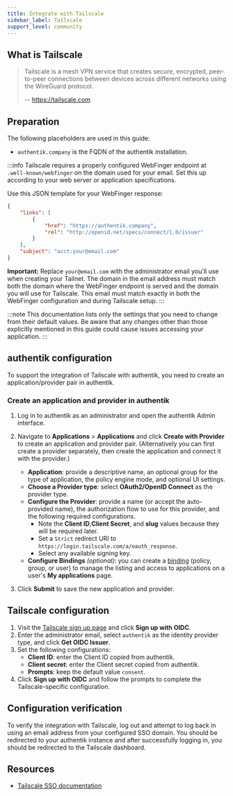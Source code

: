 ```yaml
---
title: Integrate with Tailscale
sidebar_label: Tailscale
support_level: community
---
```


## What is Tailscale

> Tailscale is a mesh VPN service that creates secure, encrypted, peer-to-peer connections between devices across different networks using the WireGuard protocol.
>
> -- https://tailscale.com

## Preparation

The following placeholders are used in this guide:

- `authentik.company` is the FQDN of the authentik installation.

:::info
Tailscale requires a properly configured WebFinger endpoint at `.well-known/webfinger` on the domain used for your email. Set this up according to your web server or application specifications.

Use this JSON template for your WebFinger response:

```json
{
    "links": [
        {
            "href": "https://authentik.company",
            "rel": "http://openid.net/specs/connect/1.0/issuer"
        }
    ],
    "subject": "acct:your@email.com"
}
```

**Important:** Replace `your@email.com` with the administrator email you'll use when creating your Tailnet. The domain in the email address must match both the domain where the WebFinger endpoint is served and the domain you will use for Tailscale. This email must match exactly in both the WebFinger configuration and during Tailscale setup.
:::

:::note
This documentation lists only the settings that you need to change from their default values. Be aware that any changes other than those explicitly mentioned in this guide could cause issues accessing your application.
:::

## authentik configuration

To support the integration of Tailscale with authentik, you need to create an application/provider pair in authentik.

### Create an application and provider in authentik

1. Log in to authentik as an administrator and open the authentik Admin interface.
2. Navigate to **Applications** > **Applications** and click **Create with Provider** to create an application and provider pair. (Alternatively you can first create a provider separately, then create the application and connect it with the provider.)

    - **Application**: provide a descriptive name, an optional group for the type of application, the policy engine mode, and optional UI settings.
    - **Choose a Provider type**: select **OAuth2/OpenID Connect** as the provider type.
    - **Configure the Provider**: provide a name (or accept the auto-provided name), the authorization flow to use for this provider, and the following required configurations.
        - Note the **Client ID**,**Client Secret**, and **slug** values because they will be required later.
        - Set a `Strict` redirect URI to `https://login.tailscale.com/a/oauth_response`.
        - Select any available signing key.
    - **Configure Bindings** _(optional)_: you can create a [binding](/docs/add-secure-apps/flows-stages/bindings/) (policy, group, or user) to manage the listing and access to applications on a user's **My applications** page.

3. Click **Submit** to save the new application and provider.

## Tailscale configuration

1. Visit the [Tailscale sign up page](https://login.tailscale.com/start) and click **Sign up with OIDC**.
2. Enter the administrator email, select `authentik` as the identity provider type, and click **Get OIDC Issuer**.
3. Set the following configurations:
    - **Client ID**: enter the Client ID copied from authentik.
    - **Client secret**: enter the Client secret copied from authentik.
    - **Prompts**: keep the default value `consent`.
4. Click **Sign up with OIDC** and follow the prompts to complete the Tailscale-specific configuration.

## Configuration verification

To verify the integration with Tailscale, log out and attempt to log back in using an email address from your configured SSO domain. You should be redirected to your authentik instance and after successfully logging in, you should be redirected to the Tailscale dashboard.

## Resources

- [Tailscale SSO documentation](https://tailscale.com/kb/1240/sso-custom-oidc)
